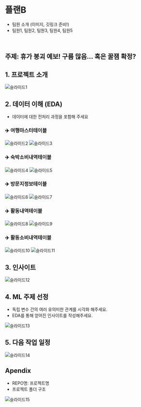 
# 플랜B
- 팀원 소개 (이미지, 깃링크 준비!)
- 팀원1, 팀원2, 팀원3, 팀원4, 팀원5
 
 <br/>

## 주제: 휴가 붕괴 예보! 구름 많음… 혹은 꿀잼 확정?
## 1. 프로젝트 소개
![슬라이드1](ppt/슬라이드1.JPG)

## 2. 데이터 이해 (EDA)
- 데이터에 대한 전처리 과정을 포함해 주세요
### ✈️ 여행마스터테이블
![슬라이드2](ppt/슬라이드2.JPG)
![슬라이드3](ppt/슬라이드3.JPG)
### ✈️ 숙박소비내역테이블
![슬라이드4](ppt/슬라이드4.JPG)
![슬라이드5](ppt/슬라이드5.JPG)
### ✈️ 방문지정보테이블
![슬라이드6](ppt/슬라이드6.JPG)
![슬라이드7](ppt/슬라이드7.JPG)
### ✈️ 활동내역테이블
![슬라이드8](ppt/슬라이드8.JPG)
![슬라이드9](ppt/슬라이드9.JPG)
### ✈️ 활동소비내역테이블
![슬라이드10](ppt/슬라이드10.JPG)
![슬라이드11](ppt/슬라이드11.JPG)

## 3. 인사이트
![슬라이드12](ppt/슬라이드12.JPG)

## 4. ML 주제 선정
- 독립 변수 간의 여러 유의미한 관계를 시각화 해주세요.
- EDA를 통해 얻어진 인사이트를 작성해주세요.

![슬라이드13](ppt/슬라이드13.JPG)

## 5. 다음 작업 일정
![슬라이드14](ppt/슬라이드14.JPG)

## Apendix
- REPO명: 프로젝트명
- 프로젝트 폴더 구조

![슬라이드15](ppt/슬라이드15.JPG)